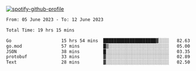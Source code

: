 [![spotify-github-profile](https://spotify-github-profile.vercel.app/api/view?uid=313pysyt3uxkjdidtiuvzf7nrnnu&cover_image=true&theme=natemoo-re&show_offline=false&background_color=121212&interchange=false&bar_color=53b14f&bar_color_cover=false)](https://spotify-github-profile.vercel.app/api/view?uid=313pysyt3uxkjdidtiuvzf7nrnnu&redirect=true)

<!--START_SECTION:waka-->

```txt
From: 05 June 2023 - To: 12 June 2023

Total Time: 19 hrs 15 mins

Go                   15 hrs 54 mins  ████████████████████▓░░░░   82.63 %
go.mod               57 mins         █▒░░░░░░░░░░░░░░░░░░░░░░░   05.00 %
JSON                 38 mins         █░░░░░░░░░░░░░░░░░░░░░░░░   03.35 %
protobuf             33 mins         ▓░░░░░░░░░░░░░░░░░░░░░░░░   02.89 %
Text                 28 mins         ▓░░░░░░░░░░░░░░░░░░░░░░░░   02.50 %
```

<!--END_SECTION:waka-->